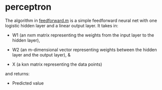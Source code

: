 # perceptron

The algorithm in [feedforward.m](https://github.com/mUtterberg/perceptron/blob/master/feedforward.m) is a simple feedforward neural net with one logistic hidden layer and a linear output layer. It takes in:

* W1 (an nxm matrix representing the weights from the input layer to the hidden layer),

* W2 (an m-dimensional vector representing weights between the hidden layer and the output layer), &

* X (a kxn matrix representing the data points)

and returns:

* Predicted value
